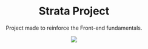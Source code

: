 <h1 align="center">
    Strata Project
</h1>
<p align="center">Project made to reinforce the Front-end fundamentals.</p>
<p align="center">
    <img src=".github/strata.gif">
</p>
